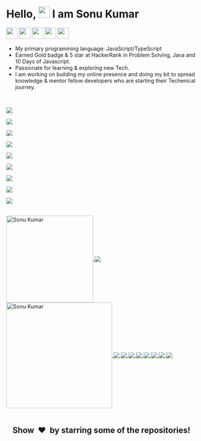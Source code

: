 <!-- # Hello, <img src="./wave.gif" width="30px"> I am Sonu Kumar -->
# Hello, <img src="https://raw.githubusercontent.com/SonuKumar81800/SonuKumar81800/main/wave.gif" width="30px"> I am Sonu Kumar

[<img height="30" src="https://img.shields.io/badge/linkedin-blue.svg?&style=for-the-badge&logo=linkedin&logoColor=white" />][linkedin]
[<img height="30" src = "https://img.shields.io/badge/Facebook-%23E4405F.svg?&style=for-the-badge&logo=facebook&logoColor=white">][facebook]
[<img height="30" src="https://img.shields.io/badge/Hackerrank-%231DA1F2.svg?&style=for-the-badge&logo=hackerrank&logoColor=black" />][hackerrank]
[<img height="30" src="https://img.shields.io/badge/Leetcode-%231DA1F2.svg?&style=for-the-badge&logo=leetcode&logoColor=black" />][leetcode]
[<img height="30" src="https://img.shields.io/badge/twitter-%231DA1F2.svg?&style=for-the-badge&logo=twitter&logoColor=white" />][twitter]

- My primary programming language: JavaScript/TypeScript
- Earned Gold badge & 5 star at HackerRank in Problem Solving, Java and 10 Days of Javascript.
- Passionate for learning & exploring new Tech.
- I am working on building my online presence and doing my bit to spread knowledge & mentor fellow developers who are starting their Techenical journey.
<br/>

![](https://img.shields.io/badge/PROGRAMMING_/_SCRIPTING_LANGUAGES-JavaScript,TypeScript,_Java,_C,_C++-informational?style=flat&logo=JavaScript&logoColor=f7df1e&color=003366)

![](https://img.shields.io/badge/CLOUD_TECHNOLOGIES-_AWS,_GOOGLE_CLOUD-informational?style=flat&logo=amazon&logoColor=f7df1e&color=003366)

![](https://img.shields.io/badge/AWS_TOOLS-AppSync,_Cognito,_CodePipeline,_EC2,_Lambda,_SES,_SNS,_CloudFront,_CloudWatch,_Route_53,_CodeBuild-informational?style=flat&logo=amazon&logoColor=f7df1e&color=003366)

![](https://img.shields.io/badge/MARKUP_LANGUAGES-HTML,_XML-informational?style=flat&logo=HTML5&logoColor=fffff&color=003366)

![](https://img.shields.io/badge/DATABASE-MONGODB,_SQL-informational?style=flat&logo=MongoDB&logoColor=47A248&color=003366)

![](https://img.shields.io/badge/OPERATING_SYSTEM-WINDOWS,_LINUX-informational?style=flat&logo=Linux&logoColor=fffff&color=003366)

![](https://img.shields.io/badge/FRAMEWORK-ReactJs,_NextJs,_NodeJs,_Express-informational?style=flat&logo=Node.js&logoColor=fffff&color=003366)

![](https://img.shields.io/badge/FAVORITE_TEXT_EDITOR-VISUAL_STUDIO_CODE,_IntelliJ_IDEA-informational?style=flat&logo=xcode&logoColor=fffff&color=003366)

![](https://img.shields.io/badge/STYLESHEET_LANGUAGES-CSS,_SCSS-informational?style=flat&logo=CSS3&logoColor=fffff&color=003366)

<br/>

<a href="https://github.com/SonuKumar81800/">
  <img align="center" height="230px" src="https://github-readme-streak-stats.herokuapp.com/?user=SonuKumar81800&theme=chartreuse-dark&layout=compact" alt="Sonu Kumar" />  
  <img align="center" src="https://github-profile-trophy.vercel.app/?username=SonuKumar81800&column=2&row=2&layout=compact&theme=darkhub&no-frame=true&no-bg=true"/>
</a>
<a href="https://github.com/SonuKumar81800/">
  <img align="center" height="280px" src="https://activity-graph.herokuapp.com/graph?username=SonuKumar81800&bg_color=000000&color=7ffe00&line=00adfe&point=7ffe00&area=true&custom_title=My%20Last%20Month%27s%20Statistics" alt="Sonu Kumar" />  
  
</a>
<a href="https://github.com/SonuKumar81800/">
  <img  align="center" src="https://github-readme-stats.vercel.app/api/top-langs/?username=SonuKumar81800&theme=chartreuse-dark&langs_count=5&count_private=true"/>
</a>
<a href="https://github.com/SonuKumar81800/">
  <img align="center" src="https://github-readme-stats.vercel.app/api/?username=SonuKumar81800&theme=chartreuse-dark&count_private=true&show_icons=true&line_height=40" />
</a>
<a href="https://github.com/SonuKumar81800/NodeJs_Practice">
  <img  align="center" src="https://github-readme-stats.vercel.app/api/pin/?username=SonuKumar81800&repo=NodeJs_Practice&theme=chartreuse-dark&show_owner=true" />
</a>
<a href="https://github.com/SonuKumar81800/React-Practice.git">
  <img  align="center" src="https://github-readme-stats.vercel.app/api/pin/?username=SonuKumar81800&repo=React-Practice&theme=chartreuse-dark&show_owner=true" />
</a>
<a href="https://github.com/SonuKumar81800/B.tech-Practice-Session">
  <img  align="center" src="https://github-readme-stats.vercel.app/api/pin/?username=SonuKumar81800&repo=B.tech-Practice-Session&theme=chartreuse-dark&show_owner=true" />
</a>
<a href="https://github.com/SonuKumar81800/B.tech-Practice-Session">
  <img  align="center" src="https://github-readme-stats.vercel.app/api/pin/?username=SonuKumar81800&repo=Placement-prepration&theme=chartreuse-dark&show_owner=true" />
</a>
<a href="https://github.com/SonuKumar81800/B.tech-Practice-Session">
  <img  align="center" src="https://github-readme-stats.vercel.app/api/pin/?username=SonuKumar81800&repo=Alumini-frontend&theme=chartreuse-dark&show_owner=true" />
</a>
<a href="https://github.com/SonuKumar81800/WebD-club-project">
  <img  align="center" src="https://github-readme-stats.vercel.app/api/pin/?username=SonuKumar81800&repo=Alumini-backend&theme=chartreuse-dark&show_owner=true" />
</a>
<br/>
<br/>
<!-- <h2 align='center'><i>Languages and Tools</i></h2> -->
<!-- <table width='810px'>
<tr>
    <td align='center' width="190">
        <img src="https://raw.githubusercontent.com/abranhe/programming-languages-logos/master/src/javascript/javascript.svg" width="60">
    </td>
    <td align='center' width="190">
        <img src="https://www.vectorlogo.zone/logos/reactjs/reactjs-ar21.svg">
    </td>
    <td align='center' width="190">
        <img src="https://raw.githubusercontent.com/devicons/devicon/master/icons/c/c-original.svg" width="60">
    </td>
     <td align='center' width="190">
        <img src="https://raw.githubusercontent.com/detain/svg-logos/master/svg/git.svg" width="60">
    </td>
    <td align='center' width="100">
        <img src="https://raw.githubusercontent.com/devicons/devicon/master/icons/java/java-original-wordmark.svg">
    </td>
</tr>
<tr>
    <td align='center'>
        <img src="https://raw.githubusercontent.com/prplx/svg-logos/master/svg/redux.svg" width="120">
    </td>
    <td align='center'>
        <img src="https://www.vectorlogo.zone/logos/nodejs/nodejs-ar21.svg">
    </td>
    <td align='center'>
        <img src="https://www.vectorlogo.zone/logos/expressjs/expressjs-ar21.svg">
    </td>
    <td align='center'>
        <img src="https://www.vectorlogo.zone/logos/mongodb/mongodb-ar21.svg">
    </td>
    <td align='center'>
        <img src="https://www.vectorlogo.zone/logos/firebase/firebase-ar21.svg">
    </td>
</tr>
<tr>
    <td align='center'>
        <img src="https://www.vectorlogo.zone/logos/w3_html5/w3_html5-ar21.svg">
    </td>
    <td align='center'>
        <img src="https://raw.githubusercontent.com/devicons/devicon/0d6c64dbbf311879f7d563bfc3ccf559f9ed111c/icons/css3/css3-original-wordmark.svg" width="60">
    </td>
    <td align='center'>
        <img src="https://www.vectorlogo.zone/logos/heroku/heroku-ar21.svg">
    </td>
    <td align='center'>
        <img src="https://raw.githubusercontent.com/bestofjs/bestofjs-webui/master/public/logos/vscode.svg" width="60">
    </td>
    <td align='center'>
        <img src="https://www.vectorlogo.zone/logos/getpostman/getpostman-icon.svg">
    </td>
</tr>
</table> -->
<!-- <br/>

![](https://img.shields.io/badge/PROGRAMMING_/_SCRIPTING_LANGUAGES-JavaScript,TypeScript,_Java,_C,_C++-informational?style=flat&logo=JavaScript&logoColor=f7df1e&color=003366)

![](https://img.shields.io/badge/CLOUD_TECHNOLOGIES-_AWS,_GOOGLE_CLOUD-informational?style=flat&logo=amazon&logoColor=f7df1e&color=003366)

![](https://img.shields.io/badge/AWS_TOOLS-AppSync,_Cognito,_CodePipeline,_EC2,_Lambda,_SES,_SNS,_CloudFront,_CloudWatch,_Route_53,_CodeBuild-informational?style=flat&logo=amazon&logoColor=f7df1e&color=003366)

![](https://img.shields.io/badge/MARKUP_LANGUAGES-HTML,_XML-informational?style=flat&logo=HTML5&logoColor=fffff&color=003366)

![](https://img.shields.io/badge/DATABASE-MONGODB,_SQL-informational?style=flat&logo=MongoDB&logoColor=47A248&color=003366)

![](https://img.shields.io/badge/OPERATING_SYSTEM-WINDOWS,_LINUX-informational?style=flat&logo=Linux&logoColor=fffff&color=003366)

![](https://img.shields.io/badge/FRAMEWORK-ReactJs,_NextJs,_NodeJs,_Express-informational?style=flat&logo=Node.js&logoColor=fffff&color=003366)

![](https://img.shields.io/badge/FAVORITE_TEXT_EDITOR-VISUAL_STUDIO_CODE,_IntelliJ_IDEA-informational?style=flat&logo=xcode&logoColor=fffff&color=003366)

![](https://img.shields.io/badge/STYLESHEET_LANGUAGES-CSS,_SCSS-informational?style=flat&logo=CSS3&logoColor=fffff&color=003366)

<h3 align="center">VISITOR COUNT :  <img align="center" src="https://profile-counter.glitch.me/SonuKumar81800/count.svg"/></h3> -->

[twitter]: https://twitter.com/sonukum27391549
[linkedin]: https://www.linkedin.com/in/sonukumar81800/
[facebook]: https://www.facebook.com/kumar.sonusingh.37454/
[hackerrank]: https://www.hackerrank.com/sonu_kumar_08
[leetcode]: https://leetcode.com/netscape/

<h2 align="center">Show  &nbsp;❤️&nbsp; by starring some of the repositories!</h2>
